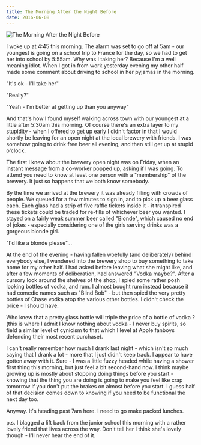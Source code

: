 ```yaml
---
title: The Morning After the Night Before
date: 2016-06-08
---
```


![The Morning After the Night Before](https://source.unsplash.com/0gkw_9fy0eQ/1600x900)

I woke up at 4:45 this morning. The alarm was set to go off at 5am - our youngest is going on a school trip to France for the day, so we had to get her into school by 5:55am. Why was I taking her? Because I'm a well meaning idiot. When I got in from work yesterday evening my other half made some comment about driving to school in her pyjamas in the morning.

"It's ok - I'll take her"

"Really?"

"Yeah - I'm better at getting up than you anyway"

And that's how I found myself walking across town with our youngest at a little after 5:30am this morning. Of course there's an extra layer to my stupidity - when I offered to get up early I didn't factor in that I would shortly be leaving for an open night at the local brewery with friends. I was somehow going to drink free beer all evening, and then still get up at stupid o'clock.

The first I knew about the brewery open night was on Friday, when an instant message from a co-worker popped up, asking if I was going. To attend you need to know at least one person with a "membership" of the brewery. It just so happens that we both know somebody.

By the time we arrived at the brewery it was already filling with crowds of people. We queued for a few minutes to sign in, and to pick up a beer glass each. Each glass had a strip of five raffle tickets inside it - it transpired these tickets could be traded for re-fills of whichever beer you wanted. I stayed on a fairly weak summer beer called "Blonde", which caused no end of jokes - especially considering one of the girls serving drinks was a gorgeous blonde girl.

"I'd like a blonde please"...

At the end of the evening - having fallen woefully (and deliberately) behind everybody else, I wandered into the brewery shop to buy something to take home for my other half. I had asked before leaving what she might like, and after a few moments of deliberation, had answered "Vodka maybe?". After a cursory look around the shelves of the shop, I spied some rather posh looking bottles of vodka, and rum. I almost bought rum instead because it had comedic names such as "Blind Bob" - but then spied the very pretty bottles of Chase vodka atop the various other bottles. I didn't check the price - I should have.

Who knew that a pretty glass bottle will triple the price of a bottle of vodka ? (this is where I admit I know nothing about vodka - I never buy spirits, so field a similar level of cynicism to that which I level at Apple fanboys defending their most recent purchase).

I can't really remember how much I drank last night - which isn't so much saying that I drank a lot - more that I just didn't keep track. I appear to have gotten away with it. Sure - I was a little fuzzy headed while having a shower first thing this morning, but just feel a bit second-hand now. I think maybe growing up is mostly about stopping doing things before you start - knowing that the thing you are doing is going to make you feel like crap tomorrow if you don't put the brakes on almost before you start. I guess half of that decision comes down to knowing if you need to be functional the next day too.

Anyway. It's heading past 7am here. I need to go make packed lunches.

p.s. I blagged a lift back from the junior school this morning with a rather lovely friend that lives across the way. Don't tell her I think she's lovely though - I'll never hear the end of it.